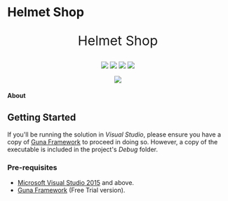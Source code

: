 # Helmet Shop

<div align="center">
	<p style="font-size:30px;">Helmet Shop<p>
	<p>
		<img src="https://img.shields.io/badge/c%23-%E2%AD%90%E2%AD%90%E2%AD%90%E2%AD%90%E2%AD%90-brightgreen?style=for-the-badge&logo=appveyor&logo=C-Sharp">
		<img src="https://img.shields.io/badge/Visual Studio-%E2%AD%90%E2%AD%90%E2%AD%90%E2%AD%90%E2%AD%90-blue?style=for-the-badge&logo=Visual-Studio">
		<img src="https://img.shields.io/badge/Guna-%E2%AD%90%E2%AD%90%E2%AD%90%E2%AD%90%E2%AD%90-important?style=for-the-badge&logo=Guna">
		<img src="https://img.shields.io/badge/Sql Servr-%E2%AD%90%E2%AD%90%E2%AD%90%E2%AD%90%E2%AD%90-success?style=for-the-badge&logo=Microsoft-SQL-Server">
	</p>
	<p>
		<img src="https://img.shields.io/badge/Version-1.1-blue">
	</p>
	
</div>


#### About
## Getting Started

If you'll be running the solution in *Visual Studio*, please ensure you have a copy of [Guna Framework](https://gunaframework.com/) to proceed in doing so. However, a copy of the executable is included in the project's *Debug* folder.
### Pre-requisites

- [Microsoft Visual Studio 2015](https://www.visualstudio.com/) and above.
- [Guna Framework](https://gunaframework.com/) (Free Trial version).

